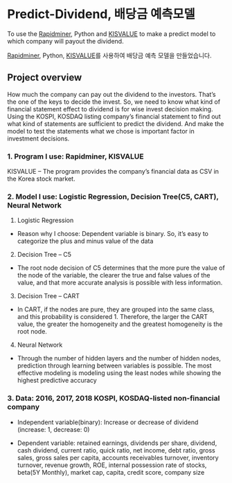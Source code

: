 # Predict-Dividend, 배당금 예측모델

To use the [Rapidminer](https://rapidminer.com/), Python and [KISVALUE](https://www.kisvalue.com/web/index.jsp) to make a predict model to which company will payout the dividend.


[Rapidminer](https://rapidminer.com/), Python, [KISVALUE](https://www.kisvalue.com/web/index.jsp)를 사용하여 배당금 예측 모델을 만들었습니다.


## Project overview
How much the company can pay out the dividend to the investors. That’s the one of the keys to decide the invest. So, we need to know what kind of financial statement effect to dividend is for wise invest decision making. Using the KOSPI, KOSDAQ listing company’s financial statement to find out what kind of statements are sufficient to predict the dividend. And make the model to test the statements what we chose is important factor in investment decisions.

### 1. Program I use: Rapidminer, KISVALUE
KISVALUE – The program provides the company’s financial data as CSV in the Korea stock market.


### 2. Model I use: Logistic Regression, Decision Tree(C5, CART), Neural Network
1.	Logistic Regression
  - Reason why I choose: Dependent variable is binary. So, it’s easy to categorize the plus and minus value of the data

2.	Decision Tree – C5


  - The root node decision of C5 determines that the more pure the value of the node of the variable, the clearer the true and false values of the value, and that more accurate analysis is possible with less information.
  
3.	Decision Tree – CART


  -	In CART, if the nodes are pure, they are grouped into the same class, and this probability is considered 1. Therefore, the larger the CART value, the greater the homogeneity and the greatest homogeneity is the root node.
  
4.	Neural Network


  -	Through the number of hidden layers and the number of hidden nodes, prediction through learning between variables is possible. The most effective modeling is modeling using the least nodes while showing the highest predictive accuracy
  
### 3. Data: 2016, 2017, 2018 KOSPI, KOSDAQ-listed non-financial company
+ Independent variable(binary): Increase or decrease of dividend (increase: 1, decrease: 0)

+ Dependent variable: retained earnings, dividends per share, dividend, cash dividend, current ratio, quick ratio, net income, debt ratio, gross sales, gross sales per capita, accounts receivables turnover, inventory turnover, revenue growth, ROE, internal possession rate of stocks, beta(5Y Monthly), market cap, capita, credit score, company size
